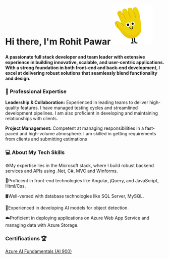 
<h1> Hi there, I'm Rohit Pawar <img src="https://github.com/raw-hitt/raw-hitt/blob/main/Wave.gif" /></h1>

###

<b>
  A passionate full stack developer and team leader with extensive experience in building innovative, scalable, and user-centric applications.
With a strong foundation in both front-end and back-end development, I excel at delivering robust solutions that seamlessly blend functionality and design.
</b>


###


<h3>🌟 Professional Expertise</h3>


<b>Leadership & Collaboration:</b> Experienced in leading teams to deliver high-quality features. I have managed testing cycles and streamlined development pipelines. I am also proficient in developing and maintaining relationships with clients.

<b>Project Management:</b> Competent at managing responsibilities in a fast-paced and high-volume atmosphere. I am skilled in getting requirements from clients and submitting estimations


<h3>💻 About My Tech Skills</h3>



⚙️My expertise lies in the Microsoft stack, where I build robust backend services and APIs using .Net, C#, MVC and Winforms. 

🧩Proficient in front-end technologies like Angular, jQuery, and JavaScript, Html/Css.

🛢️Well-versed with database technologies like SQL Server, MySQL.

🤖Experienced in developing AI models for object detection.

☁️Proficient in deploying applications on Azure Web App Service and managing data with Azure Storage.


<h3>Certifications 🏆</h3>


 <a href ="Azure AI Fundamentals">Azure AI Fundamentals (AI 900) </a>

